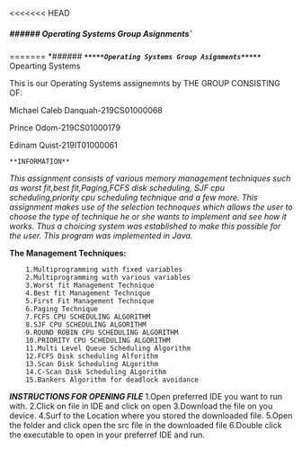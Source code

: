 <<<<<<< HEAD
##### **###### *******Operating Systems Group Asignments*****`****
=======
**###### **`*****Operating Systems Group Asignments*****`***
Opearting Systems

This is our Operating Systems assignemnts by THE GROUP CONSISTING OF: 

Michael Caleb Danquah-219CS01000068

Prince Odom-219CS01000179

Edinam Quist-219IT01000061

`**INFORMATION**`

_This assignment consists of various memory management techniques such as worst fit,best fit,Paging,FCFS disk scheduling,
SJF cpu scheduling,priority cpu scheduling technique and a few more.
This assignment makes use of the selection technoques which allows the user to choose the type of technique he or she wants to implement and see
how it works.
Thus a choicing system was established to make this possible for the user.
This program was implemented in Java._

**The Management Techniques:**

        1.Multiprogramming with fixed variables
        2.Multiprogramming with various variables
        3.Worst fit Management Technique
        4.Best fit Management Technique
        5.First Fit Management Technique
        6.Paging Technique
        7.FCFS CPU SCHEDULING ALGORITHM
        8.SJF CPU SCHEDULING ALGORITHM
        9.ROUND ROBIN CPU SCHEDULING ALGORITHM
        10.PRIORITY CPU SCHEDULING ALGORITHM
        11.Multi Level Queue Scheduling Algorithm
        12.FCFS Disk scheduling Alforithm
        13.Scan Disk Scheduling ALgorithm
        14.C-Scan Disk Scheduling ALgorithm
        15.Bankers Algorithm for deadlock avoidance
        
***INSTRUCTIONS FOR OPENING FILE***
1.Open preferred IDE you want to run with.
2.Click on file in IDE and click on open
3.Download the file on you device.
4.Surf to the Location where you stored the downloaded file.
5.Open the folder and click open the src file in the downloaded file
6.Double click the executable to open in your preferref IDE and run. 
